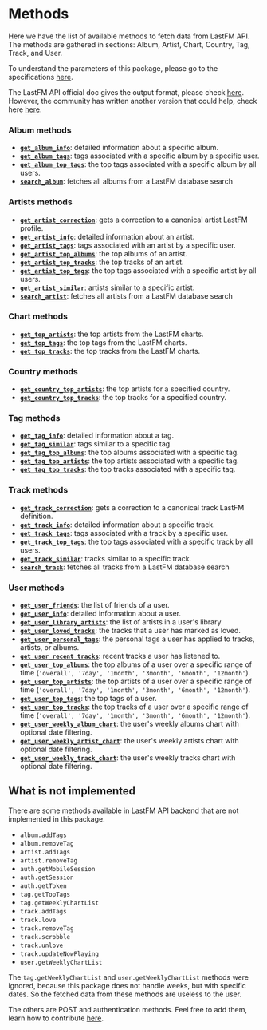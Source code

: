 # Methods

Here we have the list of available methods to fetch data from LastFM API.
The methods are gathered in sections: Album, Artist, Chart, Country, Tag, Track, and User.

To understand the parameters of this package, please go to the specifications [here](api/client.md).

The LastFM API official doc gives the output format, please check [here](https://www.last.fm/api/intro).
However, the community has written another version that could help, check here [here](https://lastfm-docs.github.io/api-docs/).


### Album methods
- **[`get_album_info`](api/client.md#client.LastFM.get_album_info)**: detailed information about a specific album.
- **[`get_album_tags`](api/client.md#client.LastFM.get_album_tags)**: tags associated with a specific album by a specific user.
- **[`get_album_top_tags`](api/client.md#client.LastFM.get_album_top_tags)**: the top tags associated with a specific album by all users.
- **[`search_album`](api/client.md#client.LastFM.search_album)**: fetches all albums from a LastFM database search

### Artists methods
- **[`get_artist_correction`](api/client.md#client.LastFM.get_artist_correction)**: gets a correction to a canonical artist LastFM profile.
- **[`get_artist_info`](api/client.md#client.LastFM.get_artist_info)**: detailed information about an artist.
- **[`get_artist_tags`](api/client.md#client.LastFM.get_artist_tags)**: tags associated with an artist by a specific user.
- **[`get_artist_top_albums`](api/client.md#client.LastFM.get_artist_top_albums)**: the top albums of an artist.
- **[`get_artist_top_tracks`](api/client.md#client.LastFM.get_artist_top_tracks)**: the top tracks of an artist.
- **[`get_artist_top_tags`](api/client.md#client.LastFM.get_artist_top_tags)**: the top tags associated with a specific artist by all users.
- **[`get_artist_similar`](api/client.md#client.LastFM.get_artist_similar)**: artists similar to a specific artist.
- **[`search_artist`](api/client.md#client.LastFM.search_artist)**: fetches all artists from a LastFM database search

### Chart methods
- **[`get_top_artists`](api/client.md#client.LastFM.get_top_artists)**: the top artists from the LastFM charts.
- **[`get_top_tags`](api/client.md#client.LastFM.get_top_tags)**: the top tags from the LastFM charts.
- **[`get_top_tracks`](api/client.md#client.LastFM.get_top_tracks)**: the top tracks from the LastFM charts.

### Country methods
- **[`get_country_top_artists`](api/client.md#client.LastFM.get_country_top_artists)**: the top artists for a specified country.
- **[`get_country_top_tracks`](api/client.md#client.LastFM.get_country_top_tracks)**: the top tracks for a specified country.

### Tag methods
- **[`get_tag_info`](api/client.md#client.LastFM.get_tag_info)**: detailed information about a tag.
- **[`get_tag_similar`](api/client.md#client.LastFM.get_tag_similar)**: tags similar to a specific tag.
- **[`get_tag_top_albums`](api/client.md#client.LastFM.get_tag_top_albums)**: the top albums associated with a specific tag.
- **[`get_tag_top_artists`](api/client.md#client.LastFM.get_tag_top_artists)**: the top artists associated with a specific tag.
- **[`get_tag_top_tracks`](api/client.md#client.LastFM.get_tag_top_tracks)**: the top tracks associated with a specific tag.

### Track methods
- **[`get_track_correction`](api/client.md#client.LastFM.get_track_correction)**: gets a correction to a canonical track LastFM definition.
- **[`get_track_info`](api/client.md#client.LastFM.get_track_info)**: detailed information about a specific track.
- **[`get_track_tags`](api/client.md#client.LastFM.get_track_tags)**: tags associated with a track by a specific user.
- **[`get_track_top_tags`](api/client.md#client.LastFM.get_track_top_tags)**: the top tags associated with a specific track by all users.
- **[`get_track_similar`](api/client.md#client.LastFM.get_track_similar)**: tracks similar to a specific track.
- **[`search_track`](api/client.md#client.LastFM.search_track)**: fetches all tracks from a LastFM database search


### User methods
- **[`get_user_friends`](api/client.md#client.LastFM.get_user_friends)**: the list of friends of a user.
- **[`get_user_info`](api/client.md#client.LastFM.get_user_info)**: detailed information about a user.
- **[`get_user_library_artists`](api/client.md#client.LastFM.get_user_library_artists)**: the list of artists in a user's library
- **[`get_user_loved_tracks`](api/client.md#client.LastFM.get_user_loved_tracks)**: the tracks that a user has marked as loved.
- **[`get_user_personal_tags`](api/client.md#client.LastFM.get_user_personal_tags)**: the personal tags a user has applied to tracks, artists, or albums.
- **[`get_user_recent_tracks`](api/client.md#client.LastFM.get_user_recent_tracks)**: recent tracks a user has listened to.
- **[`get_user_top_albums`](api/client.md#client.LastFM.get_user_top_albums)**: the top albums of a user over a specific range of time (`'overall', '7day', '1month', '3month', '6month', '12month'`).
- **[`get_user_top_artists`](api/client.md#client.LastFM.get_user_top_artists)**: the top artists of a user over a specific range of time (`'overall', '7day', '1month', '3month', '6month', '12month'`).
- **[`get_user_top_tags`](api/client.md#client.LastFM.get_user_top_tags)**: the top tags of a user.
- **[`get_user_top_tracks`](api/client.md#client.LastFM.get_user_top_tracks)**: the top tracks of a user over a specific range of time (`'overall', '7day', '1month', '3month', '6month', '12month'`).
- **[`get_user_weekly_album_chart`](api/client.md#client.LastFM.get_user_weekly_album_chart)**: the user's weekly albums chart with optional date filtering.
- **[`get_user_weekly_artist_chart`](api/client.md#client.LastFM.get_user_weekly_artist_chart)**: the user's weekly artists chart with optional date filtering.
- **[`get_user_weekly_track_chart`](api/client.md#client.LastFM.get_user_weekly_track_chart)**: the user's weekly tracks chart with optional date filtering.

## What is not implemented

There are some methods available in LastFM API backend that are not implemented in this package.

- `album.addTags`
- `album.removeTag`
- `artist.addTags`
- `artist.removeTag`
- `auth.getMobileSession`
- `auth.getSession`
- `auth.getToken`
- `tag.getTopTags`
- `tag.getWeeklyChartList`
- `track.addTags`
- `track.love`
- `track.removeTag`
- `track.scrobble`
- `track.unlove`
- `track.updateNowPlaying`
- `user.getWeeklyChartList`

The `tag.getWeeklyChartList` and `user.getWeeklyChartList` methods were ignored, because this package does not handle weeks, but with specific dates.
So the fetched data from these methods are useless to the user. 

The others are POST and authentication methods. Feel free to add them, learn how to contribute [here](contribution.md).
